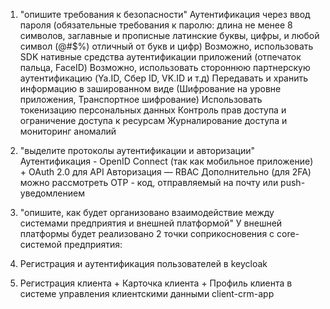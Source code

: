 1. "опишите требования к безопасности"
Аутентификация через ввод пароля (обязательные требования к паролю: длина не менее 8 символов, заглавные и прописные латинские буквы, цифры, и любой символ (@#$%) отличный от букв и цифр)
Возможно, использовать SDK нативные средства аутентификации приложений (отпечаток пальца, FaceID)
Возможно, использовать стороннюю партнерскую аутентификацию (Ya.ID, Сбер ID, VK.ID и т.д)
Передавать и хранить информацию в зашированном виде (Шифрование на уровне приложения, Транспортное шифрование)
Использовать токенизацию персональных данных
Контроль прав доступа и ограничение доступа к ресурсам 
Журналирование доступа и мониторинг аномалий

2. "выделите протоколы аутентификации и авторизации"
Аутентификация - OpenID Connect (так как мобильное приложение) + OAuth 2.0 для API
Авторизация — RBAC
Дополнительно (для 2FA) можно рассмотреть OTP - код, отправляемый на почту или push-уведомлением

3. "опишите, как будет организовано взаимодействие между системами предприятия и внешней платформой"
У внешней платформы будет реализовано 2 точки соприкосновения с core-системой предприятия:
1. Регистрация и аутентификация пользователей в keycloak
2. Регистрация клиента + Карточка клиента + Профиль клиента в системе управления клиентскими данными client-crm-app